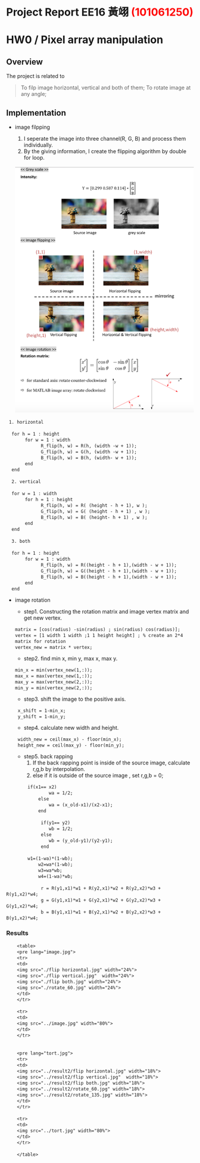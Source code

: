 # Project Report EE16 黃翊 <span style="color:red">(101061250)</span>

# HW0 /  Pixel array manipulation

## Overview
The project is related to 
> To filp image horizontal, vertical and both of them;
> To rotate image at any angle;

## Implementation
 * image filpping
 
	1. I seperate the image into three channel(R, G, B) and process them individually.  
	2. By the giving information, I create the flipping algorithm by double for loop.
	</br>
	</center>
	<img src="../files/fig1.png" width="510">
	</center>

```
 1. horizontal
 
  for h = 1 : height
       for w = 1 : width 
             R_flip(h, w) = R(h, (width -w + 1)); 
             G_flip(h, w) = G(h, (width -w + 1));
             B_flip(h, w) = B(h, (width- w + 1));
       end
  end

  2. vertical
  
  for w = 1 : width
       for h = 1 : height 
             R_flip(h, w) = R( (height - h + 1), w ); 
             G_flip(h, w) = G( (height - h + 1) , w );
             B_flip(h, w) = B( (height- h + 1) , w );
       end
  end
	
  3. both
  
  for h = 1 : height
       for w = 1 : width 
             R_flip(h, w) = R((height - h + 1),(width - w + 1)); 
             G_flip(h, w) = G((height - h + 1),(width - w + 1));
             B_flip(h, w) = B((height - h + 1),(width - w + 1));
       end
  end
```
* image rotation </br>
	- step1. Constructing the rotation matrix and image vertex matrix and get new vertex.
	```
	matrix = [cos(radius) -sin(radius) ; sin(radius) cos(radius)];
	vertex = [1 width 1 width ;1 1 height height] ; % create an 2*4 matrix for rotation
	vertex_new = matrix * vertex;
	```

	- step2. find min x, min y, max x, max y.
	
	```
	min_x = min(vertex_new(1,:));
	max_x = max(vertex_new(1,:));
	max_y = max(vertex_new(2,:)); 
	min_y = min(vertex_new(2,:)); 
	```

	- step3. shift the image to the positive axis.

	```
	 x_shift = 1-min_x;  
	 y_shift = 1-min_y;
	```

	- step4. calculate new width and height.

	```
	 width_new = ceil(max_x) - floor(min_x);         
	 height_new = ceil(max_y) - floor(min_y);
	```

	- step5. back rapping </br>
	  1. If the back rapping point is inside of the source image, calculate r,g,b by interpolation.
	  2. else if it is outside of the source image , set r,g,b = 0;
```
	    if(x1== x2)
                wa = 1/2;
            else
                wa = (x_old-x1)/(x2-x1);
            end
            
             if(y1== y2)
                wb = 1/2;
             else
                wb = (y_old-y1)/(y2-y1);
             end
             
	    w1=(1-wa)*(1-wb);
            w2=wa*(1-wb);
            w3=wa*wb;
            w4=(1-wa)*wb;
            
             r = R(y1,x1)*w1 + R(y2,x1)*w2 + R(y2,x2)*w3 + R(y1,x2)*w4;
             g = G(y1,x1)*w1 + G(y2,x1)*w2 + G(y2,x2)*w3 + G(y1,x2)*w4;
             b = B(y1,x1)*w1 + B(y2,x1)*w2 + B(y2,x2)*w3 + B(y1,x2)*w4;
```

	
### Results


		<table>
		<pre lang="image.jpg">
		<tr>
 		<td>
		<img src="./flip horizontal.jpg" width="24%">
		<img src="./flip vertical.jpg"  width="24%">
		<img src="./flip both.jpg" width="24%">
		<img src="./rotate_60.jpg" width="24%">
		</td>
		</tr>

		<tr>
 		<td>
		<img src="../image.jpg" width="80%">
		</td>
		</tr>

		
		<pre lang="tort.jpg">
		<tr>
		<td>
		<img src="../result2/flip horizontal.jpg" width="18%">
		<img src="../result2/flip vertical.jpg"  width="18%">
		<img src="../result2/flip both.jpg" width="18%">
		<img src="../result2/rotate_60.jpg" width="18%">
		<img src="../result2/rotate_135.jpg" width="18%">
		</td>
		</tr>

		<tr>
		<td>
		<img src="../tort.jpg" width="80%">
 		</td>
 		</tr>
		
		</table>

	


